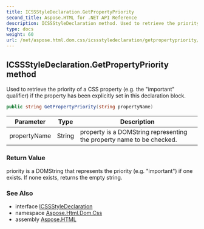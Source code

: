 ```yaml
---
title: ICSSStyleDeclaration.GetPropertyPriority
second_title: Aspose.HTML for .NET API Reference
description: ICSSStyleDeclaration method. Used to retrieve the priority of a CSS property e.g. the important qualifier if the property has been explicitly set in this declaration block
type: docs
weight: 60
url: /net/aspose.html.dom.css/icssstyledeclaration/getpropertypriority/
---
```

## ICSSStyleDeclaration.GetPropertyPriority method

Used to retrieve the priority of a CSS property (e.g. the "important" qualifier) if the property has been explicitly set in this declaration block.

```csharp
public string GetPropertyPriority(string propertyName)
```

| Parameter | Type | Description |
| --- | --- | --- |
| propertyName | String | property is a DOMString representing the property name to be checked. |

### Return Value

priority is a DOMString that represents the priority (e.g. "important") if one exists. If none exists, returns the empty string.

### See Also

* interface [ICSSStyleDeclaration](../)
* namespace [Aspose.Html.Dom.Css](../../icssstyledeclaration/)
* assembly [Aspose.HTML](../../../)
